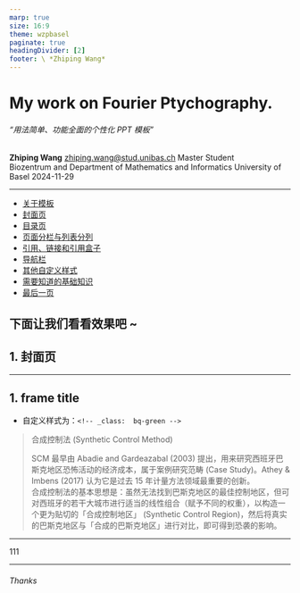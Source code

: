 ```yaml
---
marp: true
size: 16:9
theme: wzpbasel
paginate: true
headingDivider: [2]
footer: \ *Zhiping Wang* 
---
```




<!-- _class: cover_f -->
<!-- _paginate: "" -->
<!-- _footer: ""-->
<!-- _header: ![](unibas+biozentrum.svg) -->


# <!-- fit --> My work on Fourier Ptychography.
###### “用法简单、功能全面的个性化 PPT 模板”


**Zhiping Wang** <zhiping.wang@stud.unibas.ch>
Master Student  
Biozentrum and Department of Mathematics and Informatics
University of Basel 
2024-11-29

---

<!-- _class: toc_a -->
<!-- _header: "CONTENTS" -->
<!-- _footer: "" -->
<!-- _paginate: "" -->

- [关于模板](#1)
- [封面页](#10) 
- [目录页](#16)
- [页面分栏与列表分列](#20)
- [引用、链接和引用盒子](#38)
- [导航栏](#45)
- [其他自定义样式](#48)
- [需要知道的基础知识](#56)
- [最后一页](#59)


## 下面让我们看看效果吧 ~  

<!-- _class: trans -->
<!-- _footer: "" -->
<!-- _paginate: "" -->

## 1. 封面页

---
## 1. frame title
<!-- _class:  bq-green -->

- 自定义样式为：`<!-- _class:  bq-green -->`

> 合成控制法 (Synthetic Control Method) 
> 
> SCM 最早由 Abadie and Gardeazabal (2003) 提出，用来研究西班牙巴斯克地区恐怖活动的经济成本，属于案例研究范畴 (Case Study)。Athey & Imbens (2017) 认为它是过去 15 年计量方法领域最重要的创新。<br>
> 合成控制法的基本思想是：虽然无法找到巴斯克地区的最佳控制地区，但可对西班牙的若干大城市进行适当的线性组合（赋予不同的权重），以构造一个更为贴切的「合成控制地区」 (Synthetic Control Region)，然后将真实的巴斯克地区与「合成的巴斯克地区」进行对比，即可得到恐袭的影响。


---
<!-- _class: navbar -->
<!-- _header: \ ***@Zhiping WANG*** *[关于模板](#1)* *封面页* *目录页* *分栏与分列* *引用盒子* **导航栏** *基础知识*-->


111

---

<!-- _class: lastpage -->
<!-- _footer: "" -->

###### Thanks

<!-- <div class="icons">

- <i class="fa-solid fa-envelope"></i>
  - <zhiping.wang@stud.unibas.ch>
- <i class="fa-brands fa-weixin"></i> 
  - 微信：favourhong  
- <i class="fa-solid fa-house"></i> 
  - 公众号：虹鹄山庄 -->

<div>